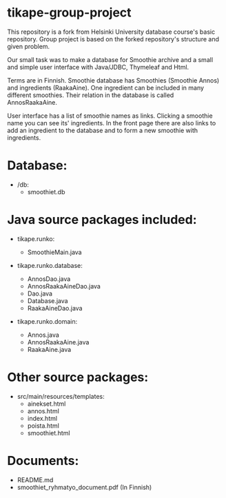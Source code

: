 # tikape-group-project

This repository is a fork from Helsinki University database course's basic repository. Group project is based on the forked repository's structure and given problem.

Our small task was to make a database for Smoothie archive and a small and simple user interface with Java/JDBC, Thymeleaf and Html.

Terms are in Finnish. Smoothie database has Smoothies (Smoothie Annos) and ingredients (RaakaAine). One ingredient can be included in many different smoothies. Their relation in the database is called AnnosRaakaAine.

User interface has a list of smoothie names as links. Clicking a smoothie name you can see its' ingredients. In the front page there are also links to add an ingredient to the database and to form a new smoothie with ingredients.

# Database:
- /db:
  - smoothiet.db

# Java source packages included:
- tikape.runko: 
  - SmoothieMain.java
  
- tikape.runko.database:
  - AnnosDao.java
  - AnnosRaakaAineDao.java
  - Dao.java
  - Database.java
  - RaakaAineDao.java
  
- tikape.runko.domain:
  - Annos.java
  - AnnosRaakaAine.java
  - RaakaAine.java
  
# Other source packages:
- src/main/resources/templates:
  - ainekset.html
  - annos.html
  - index.html
  - poista.html
  - smoothiet.html
  
# Documents:
- README.md
- smoothiet_ryhmatyo_document.pdf (In Finnish)

